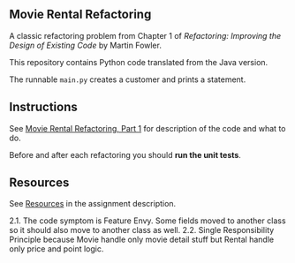 ## Movie Rental Refactoring

A classic refactoring problem from Chapter 1 of
_Refactoring: Improving the Design of Existing Code_ by Martin Fowler.

This repository contains Python code translated from the Java version.

The runnable `main.py` creates a customer and prints a statement.

## Instructions

See [Movie Rental Refactoring, Part 1](https://cpske.github.io/ISP/assignment/movierental/movierental-part1) for description of the code and what to do.

Before and after each refactoring you should **run the unit tests**.

## Resources

See [Resources](https://cpske.github.io/ISP/assignment/movierental/movierental-part1#resources) in the assignment description.

2.1. The code symptom is Feature Envy. Some fields moved to another class so it should also move to another class as well.
2.2. Single Responsibility Principle because Movie handle only movie detail stuff but Rental handle only price and point logic.
